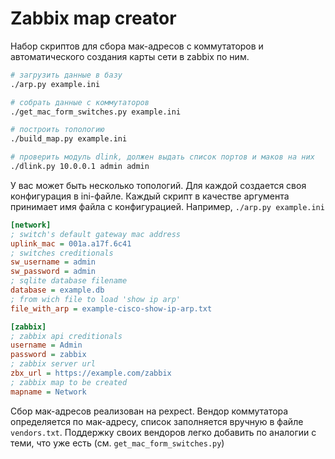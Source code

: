 # Zabbix map creator
Набор скриптов для сбора мак-адресов с коммутаторов и автоматического создания карты сети в zabbix по ним.

```bash
# загрузить данные в базу
./arp.py example.ini

# собрать данные с коммутаторов
./get_mac_form_switches.py example.ini

# построить топологию
./build_map.py example.ini

# проверить модуль dlink, должен выдать список портов и маков на них
./dlink.py 10.0.0.1 admin admin
```

У вас может быть несколько топологий. Для каждой создается своя конфигурация в ini-файле.
Каждый скрипт в качестве аргумента принимает имя файла с конфигурацией.
Например, `./arp.py example.ini`
```ini
[network]
; switch's default gateway mac address
uplink_mac = 001a.a17f.6c41
; switches creditionals
sw_username = admin
sw_password = admin
; sqlite database filename
database = example.db
; from wich file to load 'show ip arp'
file_with_arp = example-cisco-show-ip-arp.txt

[zabbix]
; zabbix api creditionals
username = Admin
password = zabbix
; zabbix server url
zbx_url = https://example.com/zabbix
; zabbix map to be created
mapname = Network
```

Сбор мак-адресов реализован на pexpect. Вендор коммутатора определяется по мак-адресу, список заполняется вручную в файле `vendors.txt`. Поддержку своих вендоров легко добавить по аналогии с теми, что уже есть (см. `get_mac_form_switches.py`)
